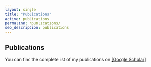 ```yaml
---
layout: single
title: "Publications"
active: publications
permalink: /publications/
seo_description: publications
---
```


Publications
------------
You can find the complete list of my publications on [\[Google Scholar\]](https://scholar.google.com/citations?user=dvGD3gIAAAAJ&hl=en)

<!---
* <span>1. </span> Algebraic theorem of evolution by spatial sorting. <br>
**Goel, N.** <br>
_bioRxiv_ | [\[link\]](https://doi.org/10.1101/2021.09.20.461092)

* <span>2. </span> An empiricist’s guide to using ecological theory. <br>
  Grainger T.N., Senthilnathan A., Ke P., Barbour M.A., Jones N.T., DeLong J.P., Otto S.P., O’Connor M.I., Coblentz K.E., **Goel N.**, Sakarchi J., Szojka M.C., Levine J.M. and Germain R.M. (2022) <br>
 _The American Naturalist, 199 (1), 1-20_ | [\[link\]](https://www.journals.uchicago.edu/doi/abs/10.1086/717206)

* <span>3. </span> The mismatch between range and niche limits due to source-sink dynamics can be greater than species mean dispersal distance. <br>
 **Goel, N.**, & Keitt, T. H. (2022). <br>
 _The American Naturalist, 200:3, 448-455_ | [\[ESA Talk\]](https://www.nikunjgoel.com/) | [\[ASN Talk\]](https://youtu.be/nWCGPcdZEZE) | [\[link\]](https://www.journals.uchicago.edu/doi/abs/10.1086/720420?journalCode=an)

* <span>4. </span> Scale Invariance in the Spatial-Dynamics of Biological Invasions. <br>
 Liebhold, A., Keitt, T. H., **Goel, N.**, & Bertelsmeier, C. (2020) <br>
 _NeoBiota 62:269-277_ | [\[link\]](https://neobiota.pensoft.net/article/53213/)

* <span>5. </span> Dispersal limitation and fire feedbacks maintain mesic savannas in Madagascar. <br>
  **Goel, N.**, Vleck, E. S. V, Aleman, J. C, & Staver, A. C. (2020) <br>
 _Ecology 101(12):e03177_ | [\[link\]](https://esajournals.onlinelibrary.wiley.com/doi/abs/10.1002/ecy.3177)

* <span>6. </span> Dispersal increases the resilience of tropical savanna and forest distributions. <br>
  **Goel, N.**, Guttal, V., Levin, S. A, & Staver, A. C. (2020) <br>
 _The American Naturalist, 195 (5), 833-850_ | [\[link\]](https://www.journals.uchicago.edu/doi/10.1086/708270)

* <span>7. </span> Lack of Critical Slowing Down Suggests that Financial Meltdowns Are Not Critical Transitions, yet Rising Variability Could Signal Systemic Risk. <br>
  Guttal, V., Raghavendra, S., **Goel, N.,**, & Hoarau, Q. (2016). \*Equal contributors <br>
 _PLOS One 11, e0144198_ | [\[link\]](https://journals.plos.org/plosone/article/authors?id=10.1371/journal.pone.0144198) | [\[shiny\]](https://www.nikunjgoel.com/shiny)
--->
